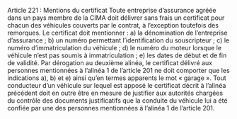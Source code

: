 Article 221 : Mentions du certificat
Toute entreprise d’assurance agréée dans un pays membre de la CIMA doit délivrer sans frais un certificat pour chacun des véhicules couverts par le contrat, à l’exception toutefois des remorques.
Le certificat doit mentionner :
a) la dénomination de l’entreprise d’assurance ;
b) un numéro permettant l’identification du souscripteur ;
c) le numéro d’immatriculation du véhicule ;
d) le numéro du moteur lorsque le véhicule n’est pas soumis à immatriculation ;
e) les dates de début et de fin de validité.
Par dérogation au deuxième alinéa, le certificat délivré aux personnes mentionnées à l’alinéa 1 de l’article 201 ne doit comporter que les indications a), b) et e) ainsi qu’en termes apparents le mot « garage ».
Tout conducteur d’un véhicule sur lequel est apposé le certificat décrit à l’alinéa précédent doit en outre être en mesure de justifier aux autorités chargées du contrôle des documents justificatifs que la conduite du véhicule lui a été confiée par une des personnes mentionnées à l’alinéa 1 de l’article 201.